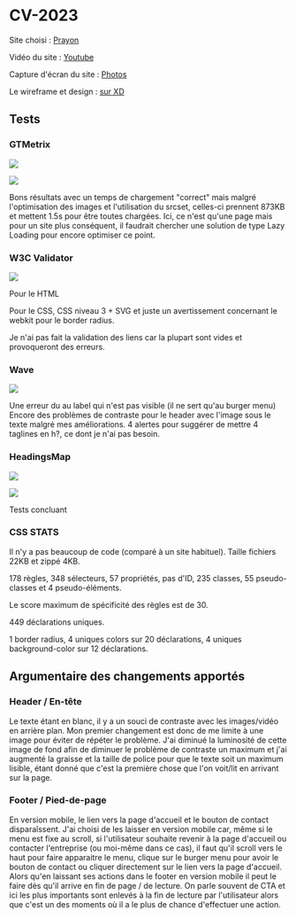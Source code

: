 # CV-2023


Site choisi : [Prayon](https://www.prayon.com/en/)

Vidéo du site : [Youtube](https://youtu.be/FHkPmfz4RKw)

Capture d'écran du site : [Photos](https://github.com/AlineDB/CV-2023/tree/main/capture%20d'%C3%A9cran)

Le wireframe et design : [sur XD](https://xd.adobe.com/view/d70a5066-7641-4867-9c4e-d182f7f9ae2b-8259/)


## Tests

### GTMetrix


![](tests/my_cv/GTMetrix.png)

![](tests/my_cv/GTM_details.png)

Bons résultats avec un temps de chargement "correct" mais malgré l'optimisation des images et l'utilisation du srcset, celles-ci prennent 873KB et mettent 1.5s pour être toutes chargées. Ici, ce n'est qu'une page mais pour un site plus conséquent, il faudrait chercher une solution de type Lazy Loading pour encore optimiser ce point.


### W3C Validator

![](tests/my_cv/W3C_HTML_Validator.png)

Pour le HTML

Pour le CSS, CSS niveau 3 + SVG et juste un avertissement concernant le webkit pour le border radius.

Je n'ai pas fait la validation des liens car la plupart sont vides et provoqueront des erreurs.


### Wave

![](tests/my_cv/wave.png)

Une erreur du au label qui n'est pas visible (il ne sert qu'au burger menu)
Encore des problèmes de contraste pour le header avec l'image sous le texte malgré mes améliorations.
4 alertes pour suggérer de mettre 4 taglines en h?, ce dont je n'ai pas besoin.

### HeadingsMap

![](tests/my_cv/HTML5_outline.png)

![](tests/my_cv/Structure_Headings_Map.png)

Tests concluant

### CSS STATS

Il n'y a pas beaucoup de code (comparé à un site habituel). Taille fichiers 22KB et zippé 4KB.

178 règles, 348 sélecteurs, 57 propriétés, pas d'ID, 235 classes, 55 pseudo-classes et 4 pseudo-éléments.

Le score maximum de spécificité des règles est de 30. 

449 déclarations uniques.

1 border radius, 4 uniques colors sur 20 déclarations, 4 uniques background-color sur 12 déclarations.


## Argumentaire des changements apportés

### Header / En-tête

Le texte étant en blanc, il y a un souci de contraste avec les images/vidéo en arrière plan. Mon premier changement est donc de me limite à une image pour éviter de répéter le problème. J'ai diminué la luminosité de cette image de fond afin de diminuer le problème de contraste un maximum et j'ai augmenté la graisse et la taille de police pour que le texte soit un maximum lisible, étant donné que c'est la première chose que l'on voit/lit en arrivant sur la page.


### Footer / Pied-de-page

En version mobile, le lien vers la page d'accueil et le bouton de contact disparaîssent. J'ai choisi de les laisser en version mobile car, même si le menu est fixe au scroll, si l'utilisateur souhaite revenir à la page d'accueil ou contacter l'entreprise (ou moi-même dans ce cas), il faut qu'il scroll vers le haut pour faire apparaitre le menu, clique sur le burger menu pour avoir le bouton de contact ou cliquer directement sur le lien vers la page d'accueil. Alors qu'en laissant ses actions dans le footer en version mobile il peut le faire dès qu'il arrive en fin de page / de lecture. On parle souvent de CTA et ici les plus importants sont enlevés à la fin de lecture par l'utilisateur alors que c'est un des moments où il a le plus de chance d'effectuer une action.